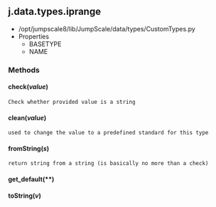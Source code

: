 <!-- toc -->
## j.data.types.iprange

- /opt/jumpscale8/lib/JumpScale/data/types/CustomTypes.py
- Properties
    - BASETYPE
    - NAME

### Methods

    

#### check(*value*) 

```
Check whether provided value is a string

```

#### clean(*value*) 

```
used to change the value to a predefined standard for this type

```

#### fromString(*s*) 

```
return string from a string (is basically no more than a check)

```

#### get_default(**) 

#### toString(*v*) 

